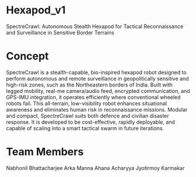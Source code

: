 # Hexapod_v1
SpectreCrawl: Autonomous Stealth Hexapod for Tactical Reconnaissance and Surveillance in Sensitive Border Terrains 

# Concept 
SpectreCrawl is a stealth-capable, bio-inspired hexapod robot designed to perform autonomous and remote surveillance in geopolitically sensitive and high-risk zones, such as the Northeastern borders of India. Built with legged mobility, real-me camera/audio feed, encrypted communication, and GPS-IMU integration, it operates efficiently where conventional wheeled robots fail. This all-terrain, low-visibility robot enhances situational awareness and eliminates human risk in reconnaissance missions. Modular and compact, SpectreCrawl suits both defence and civilian disaster response. It is developed to be cost-effective, rapidly deployable, and capable of scaling into a smart tactical swarm in future iterations.

# Team Members
Nabhonil Bhattacharjee
Arka Manna
Ahana Acharyya
Jyotirmoy Karmakar

